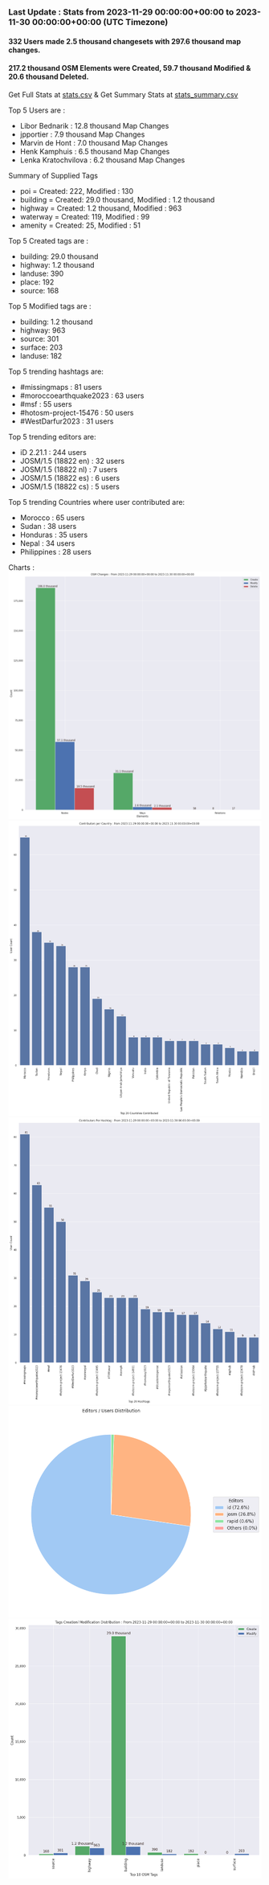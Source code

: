 ### Last Update : Stats from 2023-11-29 00:00:00+00:00 to 2023-11-30 00:00:00+00:00 (UTC Timezone)

#### 332 Users made 2.5 thousand changesets with 297.6 thousand map changes.
#### 217.2 thousand OSM Elements were Created, 59.7 thousand Modified & 20.6 thousand Deleted.
Get Full Stats at [stats.csv](/stats/hotosm/Daily/stats.csv)
 & Get Summary Stats at [stats_summary.csv](/stats/hotosm/Daily/stats_summary.csv)

Top 5 Users are : 
- Libor Bednarik : 12.8 thousand Map Changes
- jpportier : 7.9 thousand Map Changes
- Marvin de Hont : 7.0 thousand Map Changes
- Henk Kamphuis : 6.5 thousand Map Changes
- Lenka Kratochvilova : 6.2 thousand Map Changes

Summary of Supplied Tags
- poi = Created: 222, Modified : 130
- building = Created: 29.0 thousand, Modified : 1.2 thousand
- highway = Created: 1.2 thousand, Modified : 963
- waterway = Created: 119, Modified : 99
- amenity = Created: 25, Modified : 51


Top 5 Created tags are :
- building: 29.0 thousand
- highway: 1.2 thousand
- landuse: 390
- place: 192
- source: 168


Top 5 Modified tags are :
- building: 1.2 thousand
- highway: 963
- source: 301
- surface: 203
- landuse: 182


Top 5 trending hashtags are:
- #missingmaps : 81 users
- #moroccoearthquake2023 : 63 users
- #msf : 55 users
- #hotosm-project-15476 : 50 users
- #WestDarfur2023 : 31 users


Top 5 trending editors are:
- iD 2.21.1 : 244 users
- JOSM/1.5 (18822 en) : 32 users
- JOSM/1.5 (18822 nl) : 7 users
- JOSM/1.5 (18822 es) : 6 users
- JOSM/1.5 (18822 cs) : 5 users


Top 5 trending Countries where user contributed are:
- Morocco : 65 users
- Sudan : 38 users
- Honduras : 35 users
- Nepal : 34 users
- Philippines : 28 users


 Charts : 
![Alt text](./stats_osm_changes.png) 
![Alt text](./stats_users_per_country.png) 
![Alt text](./stats_users_per_hashtag.png) 
![Alt text](./stats_editors_pie_chart.png) 
![Alt text](./stats_tags.png) 
